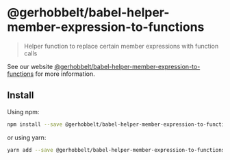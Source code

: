 # @gerhobbelt/babel-helper-member-expression-to-functions

> Helper function to replace certain member expressions with function calls

See our website [@gerhobbelt/babel-helper-member-expression-to-functions](https://babeljs.io/docs/en/next/babel-helper-member-expression-to-functions.html) for more information.

## Install

Using npm:

```sh
npm install --save @gerhobbelt/babel-helper-member-expression-to-functions
```

or using yarn:

```sh
yarn add --save @gerhobbelt/babel-helper-member-expression-to-functions
```
